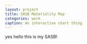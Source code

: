 ```yaml
---
layout: project
title: SASB Materiality Map
categories: work
caption: An interactive chart thing
---
```


yes hello this is my SASB!